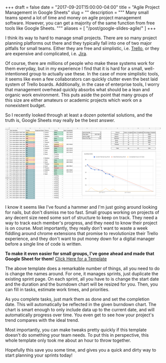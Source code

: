 +++ 
draft = false
date = "2017-09-20T15:00:00-04:00"
title = "Agile Project Management in Google Sheets"
slug = "" 
description = """
  Many small teams spend a lot of time and money on agile project management
  software. However, you can get a majority of the same function from free tools
  like Google Sheets.
"""
aliases = [
  "/post/google-slides-agile/"
]
+++

I think its way to hard to manage small projects.
There are so many project planning platforms out there and they typically fall into one of two major pitfalls for small teams.
Either they are free and simplistic, i.e. [Trello](https://trello.com/), or they are expensive and complicated, i.e. [Jira](https://www.atlassian.com/software/jira).

Of course, there are millions of people who make these systems work for them everyday, but in my experience I find that it is hard for a small, well-intentioned group to actually use these.
In the case of more simplistic tools, it seems like even a few collaborators can quickly clutter even the best laid system of Trello boards.
Additionally, in the case of enterprise tools, I worry that management overhead quickly absorbs what should be a lean and organic work environment.
This puts aside the point that many groups of this size are either amateurs or academic projects which work on a nonexistent budget.

So I recently looked through at least a dozen potential solutions, and the truth is, Google Sheets may really be the best answer.

![A burndown chart](/img/posts/agile_development_in_google_sheets/burndown.png)

I know it seems like I've found a hammer and I'm just going around looking for nails, but don't dismiss me too fast.
Small groups working on projects of any decent size need some sort of structure to keep on track.
They need a way to track each member's progress, and they need to know their project is on course.
Most importantly, they really don't want to waste a week fiddling around chrome extensions that promise to revolutionize their Trello experience, and they don't want to put money down for a digital manager before a single line of code is written.

**To make it even easier for small groups, I've gone ahead and made that Google Sheet for them!**
[Click Here for a Template](https://docs.google.com/spreadsheets/d/1MfuBr9Aw26RMycB0cB2hWwQ8kErLMgJk0KzflRpUsz4/edit?usp=sharing)

The above template does a remarkable number of things, all you need to do is change the names around.
For one, it manages sprints, just duplicate the existing sprint page.
On each sprint, all you have to is change the start date and the duration and the burndown chart will be resized for you.
Then, you can fill in tasks, estimate work times, and priorities.

As you complete tasks, just mark them as done and set the completion date.
This will automatically be reflected in the given burndown chart.
The chart is smart enough to only include data up to the current date, and will automatically progress over time.
You even get to see how your project's trend compares with the ideal trend.

Most importantly, you can make tweaks pretty quickly if this template doesn't do something your team needs.
To put this in perspective, this whole template only took me about an hour to throw together.

Hopefully this save you some time, and gives you a quick and dirty way to start planning your sprints today!

